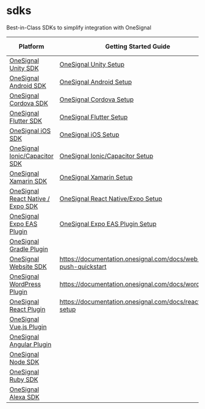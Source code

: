 # sdks
Best-in-Class SDKs to simplify integration with OneSignal

| Platform                                                                                 | Getting Started Guide                                                                                     | Type         | SDK/Plugin Listing                                                                                       |
| ---------------------------------------------------------------------------------------- | --------------------------------------------------------------------------------------------------------- | ------------ | -------------------------------------------------------------------------------------------------------- |
| [OneSignal Unity SDK](https://github.com/OneSignal/OneSignal-Unity-SDK)                  | [OneSignal Unity Setup](https://documentation.onesignal.com/docs/unity-sdk-setup)                         | Games SDK    | [Unity Asset Store](https://assetstore.unity.com/packages/add-ons/services/billing/onesignal-sdk-193316) |
| [OneSignal Android SDK](https://github.com/OneSignal/OneSignal-Android-SDK)              | [OneSignal Android Setup](https://documentation.onesignal.com/docs/android-sdk-setup)                     | Device SDK   |                                                                                                          |
| [OneSignal Cordova SDK](https://github.com/OneSignal/OneSignal-Cordova-SDK)              | [OneSignal Cordova Setup](https://documentation.onesignal.com/docs/cordova-sdk-setup)                     | Device SDK   | [npmjs](https://www.npmjs.com/package/onesignal-cordova-plugin)                                          |
| [OneSignal Flutter SDK](https://github.com/OneSignal/OneSignal-Flutter-SDK)              | [OneSignal Flutter Setup](https://documentation.onesignal.com/docs/flutter-sdk-setup)                     | Device SDK   | [pub.dev](https://pub.dev/packages/onesignal_flutter)                                                    |
| [OneSignal iOS SDK](https://github.com/OneSignal/OneSignal-iOS-SDK)                      | [OneSignal iOS Setup](https://documentation.onesignal.com/docs/ios-sdk-setup)                             | Device SDK   |                                                                                                          |
| [OneSignal Ionic/Capacitor SDK](https://github.com/OneSignal/OneSignal-Cordova-SDK)      | [OneSignal Ionic/Capacitor Setup](https://documentation.onesignal.com/docs/ionic-sdk-setup)               | Device SDK   |                                                                                                          |
| [OneSignal Xamarin SDK](https://github.com/OneSignal/OneSignal-Xamarin-SDK)              | [OneSignal Xamarin Setup](https://documentation.onesignal.com/docs/xamarin-sdk-setup)                     | Device SDK   |                                                                                                          |
| [OneSignal React Native / Expo SDK](https://github.com/OneSignal/react-native-onesignal) | [OneSignal React Native/Expo Setup](https://documentation.onesignal.com/docs/react-native-sdk-setup)      | Device SDK   | [npmjs](https://www.npmjs.com/package/react-native-onesignal)                                            |
| [OneSignal Expo EAS Plugin](https://github.com/OneSignal/onesignal-expo-plugin)          | [OneSignal Expo EAS Plugin Setup](https://documentation.onesignal.com/docs/react-native-expo-sdk-setup)   | Build Plugin |                                                                                                          |
| [OneSignal Gradle Plugin](https://github.com/OneSignal/OneSignal-Gradle-Plugin)          |                                                                                                           | Build Plugin |                                                                                                          |
| [OneSignal Website SDK](https://github.com/OneSignal/OneSignal-Website-SDK)              | https://documentation.onesignal.com/docs/web-push-quickstart                                              | Web SDK      |                                                                                                          |
| [OneSignal WordPress Plugin](https://github.com/OneSignal/OneSignal-WordPress-Plugin)    | https://documentation.onesignal.com/docs/wordpress                                                        | Web SDK      |                                                                                                          |
| [OneSignal React Plugin](https://github.com/OneSignal/react-onesignal)                   | https://documentation.onesignal.com/docs/react-js-setup                                                   | Web SDK      |                                                                                                          |
| [OneSignal Vue.js Plugin](https://github.com/OneSignal/onesignal-vue)                    |                                                                                                           | Web SDK      |                                                                                                          |
| [OneSignal Angular Plugin](https://github.com/OneSignal/onesignal-ngx)                   |                                                                                                           | Web SDK      |                                                                                                          |
| [OneSignal Node SDK](https://github.com/OneSignal/node-onesignal)                        |                                                                                                           | Server SDK   |                                                                                                          |
| [OneSignal Ruby SDK](https://github.com/OneSignal/onesignal-ruby-client)                 |                                                                                                           | Server SDK   |                                                                                                          |
| [OneSignal Alexa SDK](https://github.com/OneSignal/OneSignal-Alexa-Nodejs-SDK)           |                                                                                                           | Server SDK   |                                                                                                          |

